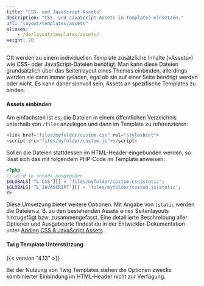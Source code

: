 ```yaml
---
title: "CSS- und JavaScript-Assets"
description: "CSS- und JavaScript-Assets in Templates einsetzen."
url: "layout/templates/assets"
aliases:
    - /de/layout/templates/assets/
weight: 20
---
```


Oft werden zu einem individuellen Template zusätzliche Inhalte (»Assets«) wie CSS- oder JavaScript-Dateien benötigt.
Man kann diese Dateien grundsätzlich über das Seitenlayout eines Themes einbinden, allerdings werden sie dann immer
geladen, egal ob sie auf einer Seite benötigt werden oder nicht. Es kann daher sinnvoll sein, Assets an spezifische
Templates zu binden.

#### Assets einbinden

Am einfachsten ist es, die Dateien in einem öffentlichen Verzeichnis unterhalb von `/files` anzulegen und dann im
Template zu referenzieren:

```php
<link href="files/myfolder/custom.css" rel="stylesheet">
<script src="files/myfolder/custom.js"></script>
```

Sollen die Dateien stattdessen im HTML-Header eingebunden werden, so lässt sich das mit folgendem PHP-Code im Template
anweisen:

```php
<?php
// wird in <head> ausgegeben
$GLOBALS['TL_CSS'][] = 'files/myfolder/custom.css|static';
$GLOBALS['TL_JAVASCRIPT'][] = 'files/myfolder/custom.js|static';
?>
```

Diese Umsetzung bietet weitere Optionen: Mit Angabe von `|static` werden die Dateien z.&nbsp;B. zu den bestehenden
Assets eines Seitenlayouts hinzugefügt bzw. zusammengefasst. Eine detaillierte Beschreibung aller Optionen und
Ausgabeorte findest du in der Entwickler-Dokumentation unter [Adding CSS & JavaScript Assets](https://docs.contao.org/dev/framework/asset-management/).


#### Twig Template Unterstützung

{{< version "4.13" >}}

Bei der Nutzung von Twig Templates stehen die Optionen zwecks kombinierter Einbindung im HTML-Header nicht zur Verfügung.